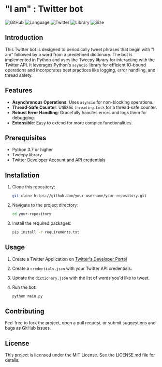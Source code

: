 # "I am" : Twitter bot


![GitHub](https://img.shields.io/github/license/ElRapt/globalslowmode)
![Language](https://img.shields.io/badge/Language-Python-blue)
![Twitter](https://img.shields.io/badge/Twitter-Bot-cyan)
![Library](https://img.shields.io/badge/Library-tweepy-yellow)
![Size](https://img.shields.io/badge/Size-1MB-lime)

## Introduction

This Twitter bot is designed to periodically tweet phrases that begin with "I am" followed by a word from a predefined dictionary. The bot is implemented in Python and uses the Tweepy library for interacting with the Twitter API. It leverages Python's `asyncio` library for efficient IO-bound operations and incorporates best practices like logging, error handling, and thread safety.

## Features

- **Asynchronous Operations**: Uses `asyncio` for non-blocking operations.
- **Thread-Safe Counter**: Utilizes `threading.Lock` for a thread-safe counter.
- **Robust Error Handling**: Gracefully handles errors and logs them for debugging.
- **Extensible**: Easy to extend for more complex functionalities.

## Prerequisites

- Python 3.7 or higher
- Tweepy library
- Twitter Developer Account and API credentials

## Installation

1. Clone this repository:
    ```bash
    git clone https://github.com/your-username/your-repository.git
    ```
2. Navigate to the project directory:
    ```bash
    cd your-repository
    ```
3. Install the required packages:
    ```bash
    pip install -r requirements.txt
    ```

## Usage

1. Create a Twitter Application on [Twitter's Developer Portal](https://developer.twitter.com/en)

2. Create a `credentials.json` with your Twitter API credentials.
  
3. Update the `dictionary.json` with the list of words you'd like to tweet.

4. Run the bot:
    ```bash
    python main.py
    ```

## Contributing

Feel free to fork the project, open a pull request, or submit suggestions and bugs as GitHub issues.

## License

This project is licensed under the MIT License. See the [LICENSE.md](LICENSE.md) file for details.
